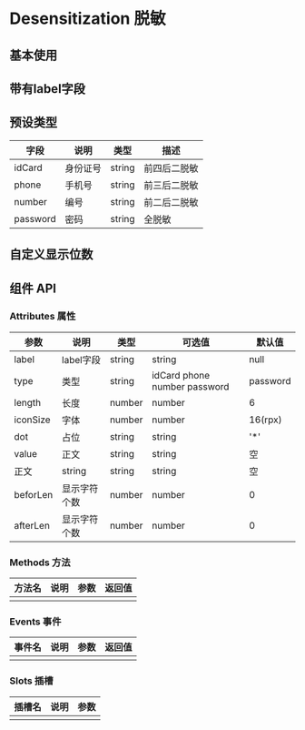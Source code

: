 
# Desensitization 脱敏

## 基本使用

<preview path="../demos/desensitization/desensitization-1.vue" title="基本使用" description=" "></preview>

## 带有label字段

<preview path="../demos/desensitization/desensitization-2.vue" title="带有label字段" description=" "></preview>

## 预设类型

| 字段 | 说明 | 类型 | 描述 |
|  ----  | ----  | ----  | ----  |
| idCard | 身份证号 | string | 前四后二脱敏 |
| phone | 手机号 | string | 前三后二脱敏 |
| number | 编号 | string | 前二后二脱敏 |
| password | 密码 | string | 全脱敏 |

<preview path="../demos/desensitization/desensitization-3.vue" title="预设类型" description=" "></preview>

## 自定义显示位数

<preview path="../demos/desensitization/desensitization-4.vue" title="自定义显示位数" description="TODO：未实现"></preview>


## 组件 API

### Attributes 属性

| 参数 | 说明 | 类型 | 可选值 | 默认值 |
|  ----  | ----  | ----  | ----  | ----  |
|label|label字段|string|string|null|
|type|类型|string|idCard phone number password |password|
|length|长度|number|number|6|
|iconSize|字体|number|number|16(rpx)|
|dot|占位|string|string|'*'|
|value|正文|string|string|空|
|正文|string|string|string|空|
|beforLen|显示字符个数|number|number|0|
|afterLen|显示字符个数|number|number|0|

### Methods 方法

| 方法名 | 说明 | 参数 | 返回值 |
|  ----  | ----  | ----  | ----  |
|  |  |  |  |

### Events 事件

| 事件名 | 说明 | 参数 | 返回值 |
|  ----  | ----  | ----  | ----  |
|  |  |  |  |

### Slots 插槽

| 插槽名 | 说明 | 参数 |
|  ----  | ----  | ----  |
|  |  |  |
